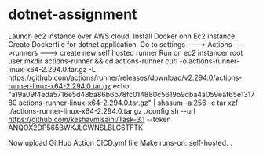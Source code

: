 # dotnet-assignment
Launch ec2 instance over AWS cloud.
Install Docker onn Ec2 instance. 
Create Dockerfile for dotnet application.
Go to settings ---> Actions --->runners ---> create new self hosted runner
Run on ec2 instancer root user
mkdir actions-runner && cd actions-runner
curl -o actions-runner-linux-x64-2.294.0.tar.gz -L https://github.com/actions/runner/releases/download/v2.294.0/actions-runner-linux-x64-2.294.0.tar.gz
echo "a19a09f4eda5716e5d48ba86b6b78fc014880c5619b9dba4a059eaf65e131780  actions-runner-linux-x64-2.294.0.tar.gz" | shasum -a 256 -c
tar xzf ./actions-runner-linux-x64-2.294.0.tar.gz
./config.sh --url https://github.com/keshavmlsaini/Task-3.1 --token ANQOX2DP565BWKJLCWNSLBLC6TFTK

Now upload GitHub Action CICD.yml file
Make  runs-on: self-hosted.
.
